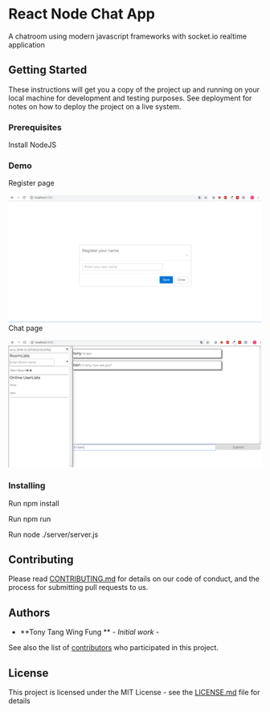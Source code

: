 # React Node Chat App

A chatroom using modern javascript frameworks with socket.io realtime application

## Getting Started

These instructions will get you a copy of the project up and running on your local machine for development and testing purposes. See deployment for notes on how to deploy the project on a live system.

### Prerequisites

Install NodeJS

### Demo
Register page


![image](https://github.com/tonytang0114/ReactNodeChatApp/blob/master/image.png)
Chat page


![image](https://github.com/tonytang0114/ReactNodeChatApp/blob/master/image2.png)

### Installing

Run npm install

Run npm run

Run node ./server/server.js


## Contributing

Please read [CONTRIBUTING.md](https://gist.github.com/PurpleBooth/b24679402957c63ec426) for details on our code of conduct, and the process for submitting pull requests to us.


## Authors

* **Tony Tang Wing Fung ** - *Initial work* - [](https://github.com/tonytang0114/)

See also the list of [contributors](https://github.com/your/project/contributors) who participated in this project.

## License

This project is licensed under the MIT License - see the [LICENSE.md](LICENSE.md) file for details

